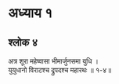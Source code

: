 # अध्याय १

## श्लोक ४

अत्र शूरा महेष्वासा भीमार्जुनसमा युधि ।<br>युयुधानो विराटश्च द्रुपदश्च महारथः ॥ १-४॥<br><br>


